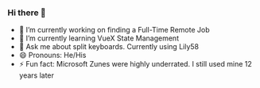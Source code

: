 ### Hi there 👋

<!--
**PilarCha/PilarCha** is a ✨ _special_ ✨ repository because its `README.md` (this file) appears on your GitHub profile.

Here are some ideas to get you started:
-->
- 🔭 I’m currently working on finding a Full-Time Remote Job
- 🌱 I’m currently learning VueX State Management
- 💬 Ask me about split keyboards. Currently using Lily58
- 😄 Pronouns: He/His
- ⚡ Fun fact: Microsoft Zunes were highly underrated. I still used mine 12 years later

